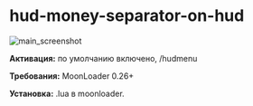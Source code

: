 # hud-money-separator-on-hud
![main_screenshot](https://i.imgur.com/iUmhv4a.jpg)

**Активация:** по умолчанию включено, /hudmenu

**Требования:** MoonLoader 0.26+

**Установка:** .lua в moonloader.
